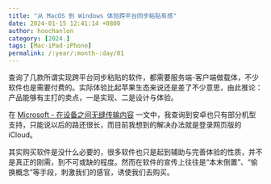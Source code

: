 ```yaml
---
title: "从 MacOS 到 Windows 体验跨平台同步粘贴有感"
date: 2024-01-15 12:41:14 +0800
author: hoochanlon
category: [2024.]
tags: [Mac·iPad·iPhone]
permalink: /:year/:month-:day/01
---
```


查询了几款所谓实现跨平台同步粘贴的软件，都需要服务端-客户端做载体，不少软件也是需要付费的。实际体验比起苹果生态来说还是差了不少意思，由此推论：产品能够有主打的卖点，一是实现、二是设计与体验。 <!-- more -->

在 [Microsoft - 在设备之间无缝传输内容](https://support.microsoft.com/zh-cn/topic/%E5%9C%A8%E8%AE%BE%E5%A4%87%E4%B9%8B%E9%97%B4%E6%97%A0%E7%BC%9D%E4%BC%A0%E8%BE%93%E5%86%85%E5%AE%B9-8a0ead3c-2f15-1338-66ca-70cf4ae81fcb) 一文中，我查询到安卓也只有部分机型支持，只能说以后的路还很长，而目前我想到的解决办法就是登录网页版的iCloud。

其实购买软件是没什么必要的，很多软件也只是起到辅助与完善体验的性质，并不是真正的刚需，到不可或缺的程度。然而在软件的宣传上往往是“本末倒置”、“偷换概念”等手段，刺激我们的感官，诱使我们去购买。